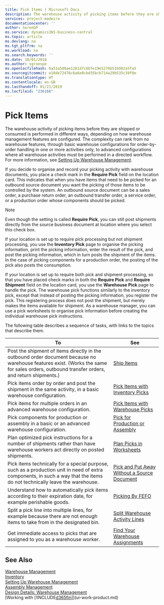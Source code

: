```yaml
---
title: Pick Items | Microsoft Docs
description: The warehouse activity of picking items before they are shipped or consumed is performed in different ways, depending on how warehouse management features are configured. The [setup](../configure-warehouse-processes.md) complexity can rank from no warehouse features, through basic warehouse configurations for order-by-order handling in one or more activities only, to advanced configurations where all warehouse activities must be performed in a directed workflow.
services: project-madeira
documentationcenter: ''
author: SorenGP
ms.service: dynamics365-business-central
ms.topic: article
ms.devlang: na
ms.tgt_pltfrm: na
ms.workload: na
ms.search.keywords: ''
ms.date: 10/01/2018
ms.author: sgroespe
ms.openlocfilehash: 6a51a509ae1281d7c6bfe19e5276b516982a5fa5
ms.sourcegitcommit: e10de72476c6a6e0cbd35bcb714a29b535c39f0e
ms.translationtype: HT
ms.contentlocale: en-GB
ms.lasthandoff: 01/21/2019
ms.locfileid: "236166"
---
```

# <a name="pick-items"></a>Pick Items
The warehouse activity of picking items before they are shipped or consumed is performed in different ways, depending on how warehouse management features are configured. The complexity can rank from no warehouse features, through basic warehouse configurations for order-by-order handling in one or more activities only, to advanced configurations where all warehouse activities must be performed in a directed workflow. For more information, see [Setting Up Warehouse Management](warehouse-setup-warehouse.md).

If you decide to organise and record your picking activity with warehouse documents, you place a check mark in the **Require Pick** field on the location card. This indicates that when you have items that need to be picked for an outbound source document you want the picking of those items to be controlled by the system. An outbound source document can be a sales order, a purchase return order, an outbound transfer order, a service order, or a production order whose components should be picked.

> [!NOTE]
> Even though the setting is called **Require Pick**, you can still post shipments directly from the source business document at location where you select this check box.

If your location is set up to require pick processing but not shipment processing, you use the **Inventory Pick** page to organise the picking information, print the picking information, enter the result of the pick, and post the picking information, which in turn posts the shipment of the items. In the case of picking components for a production order, the posting of the pick also posts the consumption.

If your location is set up to require both pick and shipment processing, so that you have placed check marks in both the **Require Pick** and **Require Shipment** field on the location card, you use the **Warehouse Pick** page to handle the pick. The warehouse pick functions similarly to the inventory pick, except that instead of posting the picking information, you register the pick. This registering process does not post the shipment, but merely makes the items available for shipment. As a warehouse manager, you can use a pick worksheets to organise pick information before creating the individual warehouse pick instructions.

The following table describes a sequence of tasks, with links to the topics that describe them.   

|**To**|**See**|
|------------|-------------|  
|Post the shipment of items directly in the outbound order document because no warehouse features exist. (Works the same for sales orders, outbound transfer orders, and return shipments.)|[Ship Items](warehouse-how-ship-items.md)|  
|Pick items order by order and post the shipment in the same activity, in a basic warehouse configuration.|[Pick Items with Inventory Picks](warehouse-how-to-pick-items-with-inventory-picks.md)|
|Pick items for multiple orders in an advanced warehouse configuration.|[Pick Items with Warehouse Picks](warehouse-how-to-pick-items-for-warehouse-shipment.md)|  
|Pick components for production or assembly in a basic or an advanced warehouse configuration.|[Pick for Production or Assembly](warehouse-how-to-pick-for-production.md)|  
|Plan optimized pick instructions for a number of shipments rather than have warehouse workers act directly on posted shipments.|[Plan Picks in Worksheets](warehouse-how-to-plan-picks-in-worksheets.md)|  
|Pick items technically for a special purpose, such as a production unit in need of extra components, in such a way that the items do not technically leave the warehouse.|[Pick and Put Away Without a Source Document](warehouse-how-to-create-put-aways-from-internal-put-aways.md)|
|Understand how to automatically pick items according to their expiration date, for example perishable goods.|[Picking By FEFO](warehouse-picking-by-fefo.md)|
|Split a pick line into multiple lines, for example because there are not enough items to take from in the designated bin.|[Split Warehouse Activity Lines](warehouse-how-to-split-warehouse-activity-lines.md)|
|Get immediate access to picks that are assigned to you as a warehouse worker.|[Find Your Warehouse Assignments](warehouse-how-to-find-your-warehouse-assignments.md)|  

## <a name="see-also"></a>See Also  
[Warehouse Management](warehouse-manage-warehouse.md)  
[Inventory](inventory-manage-inventory.md)  
[Setting Up Warehouse Management](warehouse-setup-warehouse.md)     
[Assembly Management](assembly-assemble-items.md)    
[Design Details: Warehouse Management](design-details-warehouse-management.md)  
[Working with [!INCLUDE[d365fin](includes/d365fin_md.md)]](ui-work-product.md)
